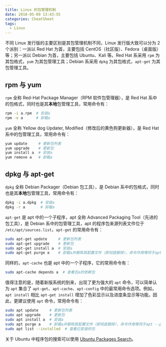 ```yaml
---
title: Linux 的包管理机制
date: 2018-05-09 13:43:55
categories: CheatSheet
tags:
  - Linux
---
```


不同 Linux 发行版的主要区别是其包管理机制不同，Linux 发行版大致可以分为 2 个派别：一派以 Red Hat 为首，主要包括 CentOS（社区版）、Fedora（桌面版）等；另一派以 Debian 为首，主要包括 Ubuntu、Kali 等。Red Hat 系采用 `rpm` 为其包格式，`yum` 为其包管理工具；Debian 系采用 `dpkg` 为其包格式，`apt-get` 为其包管理工具。

## rpm 与 yum

`rpm` 全称 Red-Hat Package Manager（RPM 软件包管理器），是 Red Hat 系中的包格式，同时也是其**本地**包管理工具，常用命令有：

```sh
rpm -i a.rpm  # 安装a
rpm -e a      # 卸载a
```

`yum` 全称 Yellow dog Updater, Modified（修改后的黄色狗更新器），是 Red Hat 系中的包管理工具，常用命令有：

```sh
yum update     # 更新包列表
yum upgrade    # 更新包
yum install a  # 安装a
yum remove a   # 卸载a
```
<!-- more -->
## dpkg 与 apt-get

`dpkg` 全称 Debian Packager（Debian 包工具），是 Debian 系中的包格式，同时也是其**本地**包管理工具，常用命令有：

```sh
dpkg -i a.dpkg  # 安装a
dpkg -r a       # 卸载a
```

`apt-get` 是 apt 中的一个子程序，apt 全称 Advanced Packaging Tool（先进的包工具），是 Debian 系中的包管理工具，apt 的程序包来源列表文件位于 `/etc/apt/sources.list`，`apt-get` 的常用命令有：

```sh
sudo apt-get update     # 更新包列表
sudo apt-get upgrade    # 更新包
sudo apt-get install a  # 安装a
sudo apt-get purge a    # 卸载a并删除其配置文件（即彻底删除），命令作用等同于apt-get --purge remove a
```

同样的，`apt-cache` 也是 apt 中的一个子程序，它的常用命令有：

```sh
sudo apt-cache depends a  # 查看包a的依赖包
```

值得注意的是，随着新版系统的到来，出现了更为强大的 `apt` 命令，可以简单认为 `apt` 集合了 `apt-get`、`apt-cache`、`apt-config` 中的最常用命令选项。例如，`apt install` 相比 `apt-get install` 增加了色彩显示以及进度条显示等功能。因此，更建议使用 `apt` 命令，常用命令有：

```sh
sudo apt update     # 更新包列表
sudo apt upgrade    # 更新包
sudo apt install a  # 安装a
sudo apt purge a    # 卸载a并删除其配置文件（即彻底删除），命令作用等同于apt --purge remove a
sudo apt list --installed  # 查看已安装的包
```

关于 Ubuntu 中程序包的搜索可以使用 [Ubuntu Packages Search](https://packages.ubuntu.com/)。

